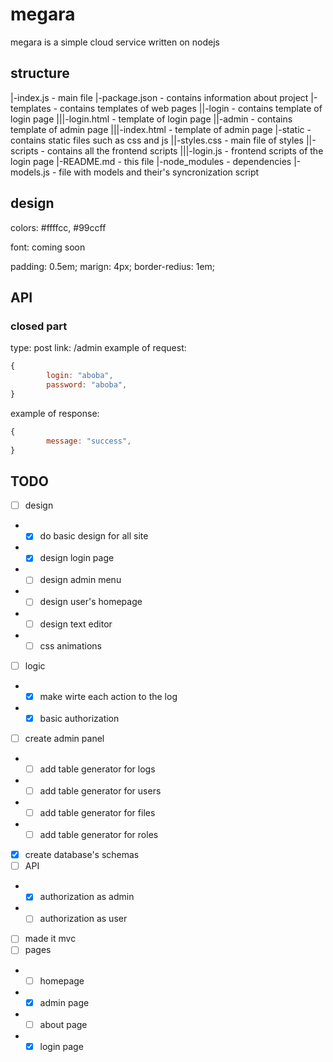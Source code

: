 # megara

megara is a simple cloud service written on nodejs

## structure

|-index.js		- main file
|-package.json	- contains information about project
|-templates		- contains templates of web pages
||-login		- contains template of login page
|||-login.html	- template of login page
||-admin		- contains template of admin page
|||-index.html	- template of admin page
|-static		- contains static files such as css and js
||-styles.css	- main file of styles
||-scripts		- contains all the frontend scripts
|||-login.js	- frontend scripts of the login page
|-README.md		- this file
|-node_modules	- dependencies
|-models.js		- file with models and their's syncronization script

## design

colors: #ffffcc, #99ccff

font: coming soon

padding: 0.5em;
marign: 4px;
border-redius: 1em;

## API

### closed part

type: post
link: /admin
example of request:
``` js
{
		login: "aboba",
		password: "aboba",
}
```
example of response:
``` js
{
		message: "success",
}
```

## TODO

- [ ] design
- - [x] do basic design for all site
- - [x] design login page
- - [ ] design admin menu
- - [ ] design user's homepage
- - [ ] design text editor
- - [ ] css animations
- [ ] logic
- - [x] make wirte each action to the log
- - [x] basic authorization
- [ ] create admin panel
- - [ ] add table generator for logs
- - [ ] add table generator for users
- - [ ] add table generator for files
- - [ ] add table generator for roles
- [x] create database's schemas
- [ ] API
- - [x] authorization as admin
- - [ ] authorization as user
- [ ] made it mvc
- [ ] pages
- - [ ] homepage
- - [x] admin page
- - [ ] about page
- - [x] login page
